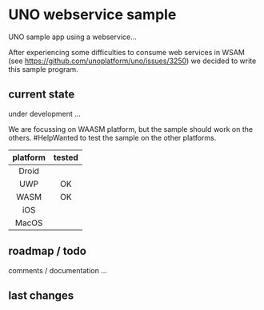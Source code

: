 # UNO webservice sample
UNO sample app using a webservice...

After experiencing some difficulties to consume web services in WSAM (see https://github.com/unoplatform/uno/issues/3250) we decided to write this sample program.  

 

## current state
under development ...

We are focussing on WAASM platform, but the sample should work on the others. #HelpWanted to test the sample on the other platforms.

| platform | tested |
| :------: | :----: |
|  Droid   |        |
|   UWP    |   OK   |
|   WASM   |   OK   |
|   iOS    |        |
|  MacOS   |        |

   

## roadmap / todo

comments / documentation
...

   

## last changes

